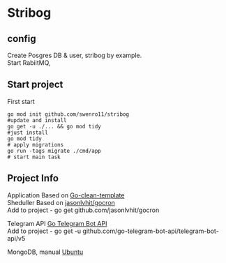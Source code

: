 
# Stribog
## config
Create Posgres DB & user, stribog by example.  
Start RabiitMQ, 


## Start project
First start
```
go mod init github.com/swenro11/stribog
#update and install
go get -u ./... && go mod tidy 
#just install
go mod tidy 
# apply migrations
go run -tags migrate ./cmd/app 
# start main task
```

## Project Info
Application Based on [Go-clean-template](https://github.com/evrone/go-clean-template)  
Sheduller Based on [jasonlvhit/gocron](https://github.com/jasonlvhit/gocron)  
Add to project - go get github.com/jasonlvhit/gocron  

Telegram API [Go Telegram Bot API](https://go-telegram-bot-api.dev/)  
Add to project -  go get -u github.com/go-telegram-bot-api/telegram-bot-api/v5  

MongoDB, manual [Ubuntu](https://www.mongodb.com/docs/manual/tutorial/install-mongodb-on-ubuntu/)

